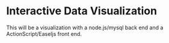 Interactive Data Visualization
==============================

This will be a visualization with a node.js/mysql back end and a ActionScript/Easeljs front end.